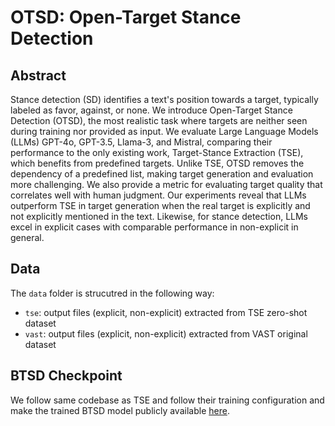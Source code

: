 # OTSD: Open-Target Stance Detection

## Abstract

Stance detection (SD) identifies a text's position towards a target, typically labeled as favor, against, or none. We introduce Open-Target Stance Detection (OTSD), the most realistic task where targets are neither seen during training nor provided as input. We evaluate Large Language Models (LLMs) GPT-4o, GPT-3.5, Llama-3, and Mistral, comparing their performance to the only existing work, Target-Stance Extraction (TSE), which benefits from predefined targets. Unlike TSE, OTSD removes the dependency of a predefined list, making target generation and evaluation more challenging. We also provide a metric for evaluating target quality that correlates well with human judgment. Our experiments reveal that LLMs outperform TSE in target generation when the real target is explicitly and not explicitly mentioned in the text. Likewise, for stance detection, LLMs excel in explicit cases with comparable performance in non-explicit in general.

## Data

The `data` folder is strucutred in the following way:

- `tse`: output files (explicit, non-explicit) extracted from TSE zero-shot dataset
- `vast`: output files (explicit, non-explicit) extracted from VAST original dataset

## BTSD Checkpoint

We follow same codebase as TSE and follow their training configuration and make the trained BTSD model publicly available [here](https://usherbrooke-my.sharepoint.com/:u:/g/personal/akaa2803_usherbrooke_ca/Eb03gh9Srk9CtQGcmZNpJf4BKZPtX_0brTs1bOiAb5rxXg?e=BwexQy).